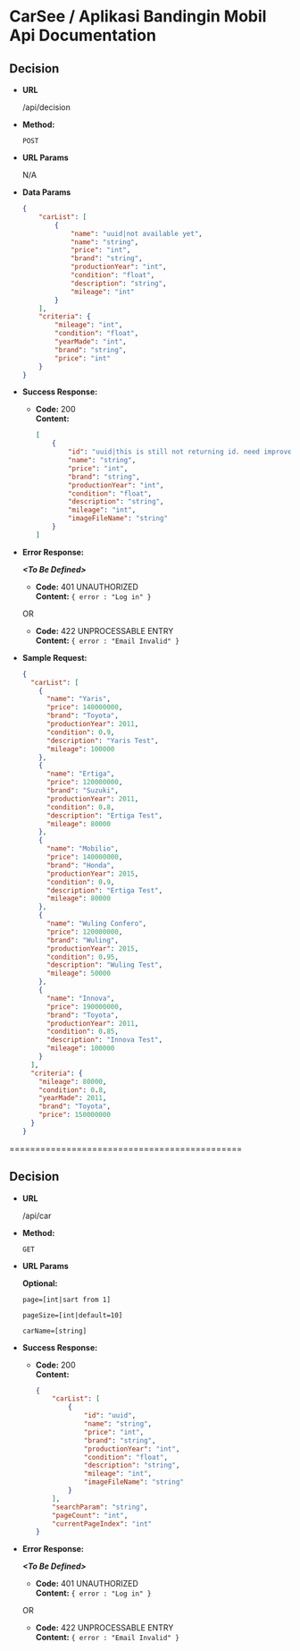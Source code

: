 # CarSee / Aplikasi Bandingin Mobil Api Documentation

**Decision**
----

* **URL**

  /api/decision

* **Method:**
  

  `POST`
  
*  **URL Params**

   N/A

* **Data Params**

    ```json
    {
        "carList": [
            {
                "name": "uuid|not available yet",
                "name": "string",
                "price": "int",
                "brand": "string",
                "productionYear": "int",
                "condition": "float",
                "description": "string",
                "mileage": "int"
            }
        ],
        "criteria": {
            "mileage": "int",
            "condition": "float",
            "yearMade": "int",
            "brand": "string",
            "price": "int"
        }
    }
    ```

* **Success Response:**

  * **Code:** 200 <br />
    **Content:** 
    ```json
    [
        {
            "id": "uuid|this is still not returning id. need improvement on backend side",
            "name": "string",
            "price": "int",
            "brand": "string",
            "productionYear": "int",
            "condition": "float",
            "description": "string",
            "mileage": "int",
            "imageFileName": "string"
        }
    ]
    ```
 
* **Error Response:**

  ***&lt;To Be Defined&gt;***

  * **Code:** 401 UNAUTHORIZED <br />
    **Content:** `{ error : "Log in" }`

  OR

  * **Code:** 422 UNPROCESSABLE ENTRY <br />
    **Content:** `{ error : "Email Invalid" }`
    
* **Sample Request:**
  ```json
  {
    "carList": [
      {
        "name": "Yaris",
        "price": 140000000,
        "brand": "Toyota",
        "productionYear": 2011,
        "condition": 0.9,
        "description": "Yaris Test",
        "mileage": 100000
      },
      {
        "name": "Ertiga",
        "price": 120000000,
        "brand": "Suzuki",
        "productionYear": 2011,
        "condition": 0.8,
        "description": "Ertiga Test",
        "mileage": 80000
      },
      {
        "name": "Mobilio",
        "price": 140000000,
        "brand": "Honda",
        "productionYear": 2015,
        "condition": 0.9,
        "description": "Ertiga Test",
        "mileage": 80000
      },
      {
        "name": "Wuling Confero",
        "price": 120000000,
        "brand": "Wuling",
        "productionYear": 2015,
        "condition": 0.95,
        "description": "Wuling Test",
        "mileage": 50000
      },
      {
        "name": "Innova",
        "price": 190000000,
        "brand": "Toyota",
        "productionYear": 2011,
        "condition": 0.85,
        "description": "Innova Test",
        "mileage": 100000
      }
    ],
    "criteria": {
      "mileage": 80000,
      "condition": 0.8,
      "yearMade": 2011,
      "brand": "Toyota",
      "price": 150000000
    }
  }
  ```

=============================================

**Decision**
----


* **URL**

  /api/car

* **Method:**
  

  `GET`
  
*  **URL Params**

   **Optional:**
 
   `page=[int|sart from 1]`

   `pageSize=[int|default=10]`
   
   `carName=[string]`


* **Success Response:**

  * **Code:** 200 <br />
    **Content:** 
    ```json
    {
        "carList": [
            {
                "id": "uuid",
                "name": "string",
                "price": "int",
                "brand": "string",
                "productionYear": "int",
                "condition": "float",
                "description": "string",
                "mileage": "int",
                "imageFileName": "string"
            }  
        ],
        "searchParam": "string",
        "pageCount": "int",
        "currentPageIndex": "int"
    }
    ```
 
* **Error Response:**

  ***&lt;To Be Defined&gt;***

  * **Code:** 401 UNAUTHORIZED <br />
    **Content:** `{ error : "Log in" }`

  OR

  * **Code:** 422 UNPROCESSABLE ENTRY <br />
    **Content:** `{ error : "Email Invalid" }`
